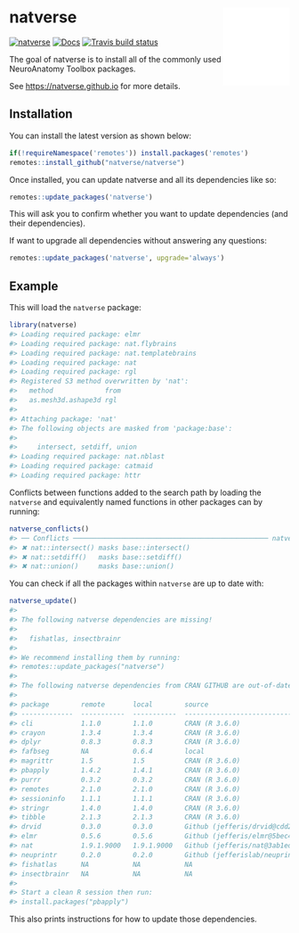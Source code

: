 
<!-- README.md is generated from README.Rmd. Please edit that file -->

# natverse <a href='https://natverse.github.io/'><img src='man/figures/logo.svg' align="right" height="138.5" /></a>

<!-- badges: start -->

[![natverse](https://img.shields.io/badge/natverse-Part%20of%20the%20natverse-a241b6)](https://natverse.github.io)
[![Docs](https://img.shields.io/badge/docs-100%25-brightgreen.svg)](https://natverse.github.io/natverse/reference/)
[![Travis build
status](https://travis-ci.org/natverse/natverse.svg?branch=master)](https://travis-ci.org/natverse/natverse)
<!-- badges: end -->

The goal of natverse is to install all of the commonly used NeuroAnatomy
Toolbox packages.

See <https://natverse.github.io> for more details.

## Installation

You can install the latest version as shown below:

``` r
if(!requireNamespace('remotes')) install.packages('remotes')
remotes::install_github("natverse/natverse")
```

Once installed, you can update natverse and all its dependencies like
so:

``` r
remotes::update_packages('natverse')
```

This will ask you to confirm whether you want to update dependencies
(and their dependencies).

If want to upgrade all dependencies without answering any questions:

``` r
remotes::update_packages('natverse', upgrade='always')
```

## Example

This will load the `natverse` package:

``` r
library(natverse)
#> Loading required package: elmr
#> Loading required package: nat.flybrains
#> Loading required package: nat.templatebrains
#> Loading required package: nat
#> Loading required package: rgl
#> Registered S3 method overwritten by 'nat':
#>   method             from
#>   as.mesh3d.ashape3d rgl
#> 
#> Attaching package: 'nat'
#> The following objects are masked from 'package:base':
#> 
#>     intersect, setdiff, union
#> Loading required package: nat.nblast
#> Loading required package: catmaid
#> Loading required package: httr
```

Conflicts between functions added to the search path by loading the
`natverse` and equivalently named functions in other packages can by
running:

``` r
natverse_conflicts()
#> ── Conflicts ───────────────────────────────────────────────── natverse_conflicts() ──
#> ✖ nat::intersect() masks base::intersect()
#> ✖ nat::setdiff()   masks base::setdiff()
#> ✖ nat::union()     masks base::union()
```

You can check if all the packages within `natverse` are up to date with:

``` r
natverse_update()
#> 
#> The following natverse dependencies are missing!
#> 
#>   fishatlas, insectbrainr
#> 
#> We recommend installing them by running:
#> remotes::update_packages("natverse")
#> 
#> The following natverse dependencies from CRAN GITHUB are out-of-date, see details below:
#> 
#> package        remote       local        source                                   status      
#> -------------  -----------  -----------  ---------------------------------------  -------     
#> cli            1.1.0        1.1.0        CRAN (R 3.6.0)                           ✔           
#> crayon         1.3.4        1.3.4        CRAN (R 3.6.0)                           ✔           
#> dplyr          0.8.3        0.8.3        CRAN (R 3.6.0)                           ✔           
#> fafbseg        NA           0.6.4        local                                    ❓      
#> magrittr       1.5          1.5          CRAN (R 3.6.0)                           ✔           
#> pbapply        1.4.2        1.4.1        CRAN (R 3.6.0)                           ✖           
#> purrr          0.3.2        0.3.2        CRAN (R 3.6.0)                           ✔           
#> remotes        2.1.0        2.1.0        CRAN (R 3.6.0)                           ✔           
#> sessioninfo    1.1.1        1.1.1        CRAN (R 3.6.0)                           ✔           
#> stringr        1.4.0        1.4.0        CRAN (R 3.6.0)                           ✔           
#> tibble         2.1.3        2.1.3        CRAN (R 3.6.0)                           ✔           
#> drvid          0.3.0        0.3.0        Github (jefferis/drvid@cdd2a48)          ✔           
#> elmr           0.5.6        0.5.6        Github (jefferis/elmr@5bec417)           ✔           
#> nat            1.9.1.9000   1.9.1.9000   Github (jefferis/nat@3ab1eda)            ✔           
#> neuprintr      0.2.0        0.2.0        Github (jefferislab/neuprintr@ec18f21)   ✔           
#> fishatlas      NA           NA           NA                                       ❓      
#> insectbrainr   NA           NA           NA                                       ❓      
#> 
#> Start a clean R session then run:
#> install.packages("pbapply")
```

This also prints instructions for how to update those dependencies.
